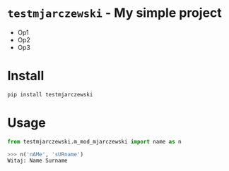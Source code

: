 # `testmjarczewski` - My simple project

* Op1
* Op2
* Op3

# Install

```python
pip install testmjarczewski
```

# Usage

```python
from testmjarczewski.m_mod_mjarczewski import name as n

>>> n('nAMe', 'sURname')
Witaj: Name Surname
```